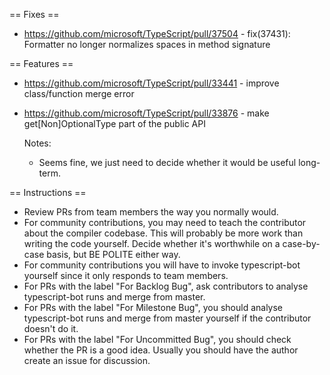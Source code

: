== Fixes ==

* https://github.com/microsoft/TypeScript/pull/37504 - fix(37431): Formatter no longer normalizes spaces in method signature

== Features ==

* https://github.com/microsoft/TypeScript/pull/33441 - improve class/function merge error
* https://github.com/microsoft/TypeScript/pull/33876 - make get[Non]OptionalType part of the public API

  Notes:
  - Seems fine, we just need to decide whether it would be useful long-term.

== Instructions ==

* Review PRs from team members the way you normally would.
* For community contributions, you may need to teach the contributor about the compiler codebase. This will probably be more work than writing the code yourself. Decide whether it's worthwhile on a case-by-case basis, but BE POLITE either way.
* For community contributions you will have to invoke typescript-bot yourself since it only responds to team members.
* For PRs with the label "For Backlog Bug", ask contributors to analyse typescript-bot runs and merge from master.
* For PRs with the label "For Milestone Bug", you should analyse typescript-bot runs and merge from master yourself if the contributor doesn't do it.
* For PRs with the label "For Uncommitted Bug", you should check whether the PR is a good idea. Usually you should have the author create an issue for discussion.
